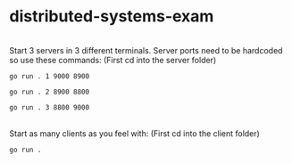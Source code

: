 # distributed-systems-exam
<br /> 
Start 3 servers in 3 different terminals. Server ports need to be hardcoded so use these commands:
(First cd into the server folder)

```
go run . 1 9000 8900
```

```
go run . 2 8900 8800
```

```
go run . 3 8800 9000
```

<br /> 
Start as many clients as you feel with:
(First cd into the client folder)

```
go run .
```
<br />
<br />